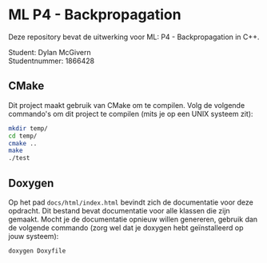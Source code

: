 # ML P4 - Backpropagation
Deze repository bevat de uitwerking voor ML: P4 - Backpropagation in C++.

Student: Dylan McGivern<br>
Studentnummer: 1866428

## CMake
Dit project maakt gebruik van CMake om te compilen. Volg de volgende commando's om dit project te compilen (mits je op een UNIX systeem zit):
```bash
mkdir temp/
cd temp/
cmake ..
make
./test
```

## Doxygen
Op het pad `docs/html/index.html` bevindt zich de documentatie voor deze opdracht. Dit bestand bevat documentatie voor alle klassen die zijn gemaakt. Mocht je de documentatie opnieuw willen genereren, gebruik dan de volgende commando (zorg wel dat je doxygen hebt geïnstalleerd op jouw systeem):
```bash
doxygen Doxyfile
```
